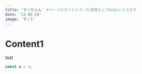 ```yaml
---
title: 'チノちゃん' #ページのタイトルで，h1要素としてbodyに入ります
date: '11-45-14'
image: 'チノ1'
---
```


# Content1

test

```js
const a = 1;
```

